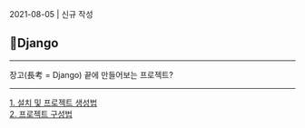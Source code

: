 2021-08-05 | 신규 작성

## 🔧Django

---

장고(長考 = Django) 끝에 만들어보는 프로젝트?

---

[1. 설치 및 프로젝트 생성법](./README/01.설치_및_프로젝트_생성법.md)  
[2. 프로젝트 구성법](./README/02.프로젝트_구성법.md)  